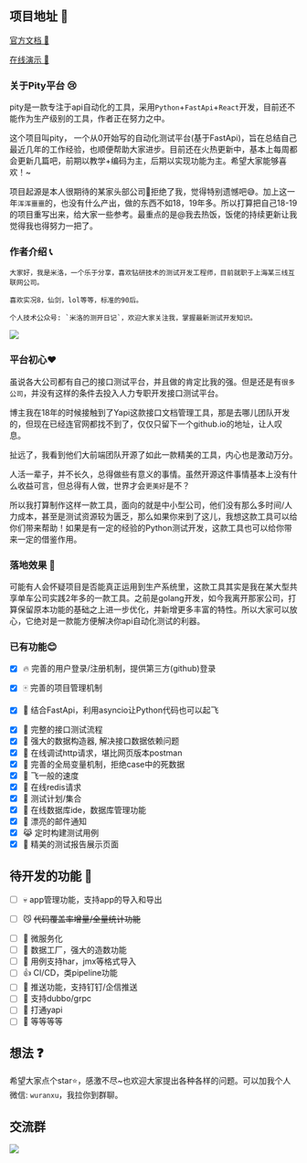 ## 项目地址 🖕

  [官方文档 🍚](http://pity.readthedocs.org/)
  
  [在线演示 🍍](http://test.pity.fun/)

### 关于Pity平台 😢

  pity是一款专注于api自动化的工具，采用`Python`+`FastApi`+`React`开发，目前还不能作为生产级别的工具，作者正在努力之中。

  这个项目叫pity， 一个从0开始写的自动化测试平台(基于FastApi)，旨在总结自己最近几年的工作经验，也顺便帮助大家进步。目前还在火热更新中，基本上每周都会更新几篇吧，前期以教学+编码为主，后期以实现功能为主。希望大家能够喜欢！~

  项目起源是本人很期待的某家头部公司🐧拒绝了我，觉得特别遗憾吧😅。加上这一年`浑浑噩噩`的，也没有什么产出，做的东西不如18，19年多。所以打算把自己18-19的项目重写出来，给大家一些参考。最重点的是@我去热饭，饭佬的持续更新让我觉得我也得努力一把了。

### 作者介绍 📞

    大家好，我是米洛，一个乐于分享，喜欢钻研技术的测试开发工程师，目前就职于上海某三线互联网公司。

    喜欢实况8，仙剑，lol等等，标准的90后。

    个人技术公众号: `米洛的测开日记`，欢迎大家关注我，掌握最新测试开发知识。

![](https://gitee.com/woodywrx/picture/raw/master/2021-12-11/1639202623437-qrcode_for_gh_f52fb2135f68_258.jpg)

### 平台初心❤️

  虽说各大公司都有自己的接口测试平台，并且做的肯定比我的强。但是还是有`很多公司`，并没有这样的条件去投入人力专职开发接口测试平台。

  博主我在18年的时候接触到了Yapi这款接口文档管理工具，那是去哪儿团队开发的，但现在已经连官网都找不到了，仅仅只留下一个github.io的地址，让人叹息。

  扯远了，我看到他们大前端团队开源了如此一款精美的工具，内心也是激动万分。

  人活一辈子，并不长久，总得做些有意义的事情。虽然开源这件事情基本上没有什么收益可言，但总得有人做，世界才会`更美好`是不？

  所以我打算制作这样一款工具，面向的就是中小型公司，他们没有那么多时间/人力成本，甚至是测试资源较为匮乏，那么如果你来到了这儿，我想这款工具可以给你们带来帮助！如果是有一定的经验的Python测试开发，这款工具也可以给你带来一定的借鉴作用。

### 落地效果 💪

  可能有人会怀疑项目是否能真正运用到生产系统里，这款工具其实是我在某大型共享单车公司实践2年多的一款工具。之前是golang开发，如今我离开那家公司，打算保留原本功能的基础之上进一步优化，并新增更多丰富的特性。所以大家可以放心，它绝对是一款能方便解决你api自动化测试的利器。


### 已有功能😊

+ [x] 🔥 完善的用户登录/注册机制，提供第三方(github)登录
- [x] 🀄 完善的项目管理机制 
* [x] 🚴 结合FastApi，利用asyncio让Python代码也可以起飞 
- [x] 💎 完整的接口测试流程 
- [x] 📝 强大的数据构造器, 解决接口数据依赖问题 
- [x] 🎨 在线调试http请求，堪比网页版本postman 
- [x] 🍷 完善的全局变量机制，拒绝case中的死数据 
- [x] 🚀 飞一般的速度 
- [x] 🐍 在线redis请求
- [x] 🐎 测试计划/集合
- [x] 🙈 在线数据库ide，数据库管理功能
- [x] 📰 漂亮的邮件通知
- [x] 😹 定时构建测试用例
- [x] 🐧 精美的测试报告展示页面

## 待开发的功能 🙋

- [ ] 💀 app管理功能，支持app的导入和导出
* [ ] 😼 ~~代码覆盖率增量/全量统计功能~~
- [ ] 🐘 微服务化
- [ ] 🐄 数据工厂，强大的造数功能
- [ ] 🐸 用例支持har，jmx等格式导入
- [ ] 👍 CI/CD，类pipeline功能
- [ ] 🌼 推送功能，支持钉钉/企信推送
- [ ] 🌛 支持dubbo/grpc
- [ ] 🐛 打通yapi
- [ ] 🌽 等等等等

## 想法 ❓

  希望大家点个star⭐，感激不尽~也欢迎大家提出各种各样的问题。可以加我个人微信: `wuranxu`，我拉你到群聊。
  
## 交流群

![](https://gitee.com/woodywrx/picture/raw/master/2021-12-11/1639202661521-%E5%BE%AE%E4%BF%A1%E5%9B%BE%E7%89%87_20211209210042.png)